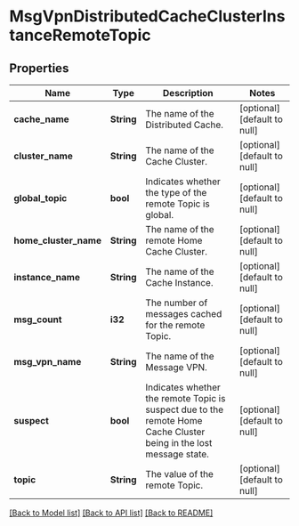# MsgVpnDistributedCacheClusterInstanceRemoteTopic

## Properties
Name | Type | Description | Notes
------------ | ------------- | ------------- | -------------
**cache_name** | **String** | The name of the Distributed Cache. | [optional] [default to null]
**cluster_name** | **String** | The name of the Cache Cluster. | [optional] [default to null]
**global_topic** | **bool** | Indicates whether the type of the remote Topic is global. | [optional] [default to null]
**home_cluster_name** | **String** | The name of the remote Home Cache Cluster. | [optional] [default to null]
**instance_name** | **String** | The name of the Cache Instance. | [optional] [default to null]
**msg_count** | **i32** | The number of messages cached for the remote Topic. | [optional] [default to null]
**msg_vpn_name** | **String** | The name of the Message VPN. | [optional] [default to null]
**suspect** | **bool** | Indicates whether the remote Topic is suspect due to the remote Home Cache Cluster being in the lost message state. | [optional] [default to null]
**topic** | **String** | The value of the remote Topic. | [optional] [default to null]

[[Back to Model list]](../README.md#documentation-for-models) [[Back to API list]](../README.md#documentation-for-api-endpoints) [[Back to README]](../README.md)


